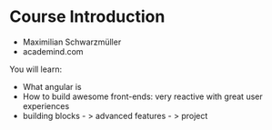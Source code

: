 # Course Introduction

- Maximilian Schwarzmüller
- academind.com

You will learn:
- What angular is
- How to build awesome front-ends: very reactive with great user experiences
- building blocks - > advanced features - > project
